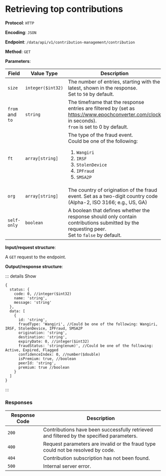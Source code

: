 # Retrieving top contributions

**Protocol**: `HTTP`

**Encoding**: `JSON`

**Endpoint**: `/data/api/v1/contribution-management/contribution`

**Method**: `GET`

**Parameters**:

| Field | Value Type | Description |
| --- | --- | --- |
| `size` | `integer($int32)` | The number of entries, starting with the latest, shown in the response. <br> Set to `50` by default. |
| `from` and `to` | `string` | The timeframe that the response entries are filtered by (set as https://www.epochconverter.com/clock in seconds). <br> `from` is set to 0 by default. |
| `ft` | `array[string]` | The type of the fraud event. <br> Could be one of the following: <ol><li>`Wangiri`</li><li>`IRSF`</li><li>`StolenDevice`</li><li>`IPFraud`</li><li>`SMSA2P`</li></ol> |
| `org` | `array[string]` | The country of origination of the fraud event. Set as a two-digit country code (Alpha-2, ISO 3166; e.g., US, GA) |
| `self-only` | `boolean` | A boolean that defines whether the response should only contain contributions submitted by the requesting peer. <br> Set to `false` by default. |

**Input/request structure**:

A `GET` request to the endpoint.

**Output/response structure**:

::: details Show

```json5
{
  status: {
    code: 0, //integer($int32)
    name: 'string',
    message: 'string'
  },
  data: [
    {
      id: 'string',
      fraudType: 'Wangiri', //Could be one of the following: Wangiri, IRSF, StolenDevice, IPFraud, SMSA2P
      origination: 'string',
      destination: 'string',
      expiryDate: 0, //integer($int32)
      fraudStatus: 'string(enum)', //Could be one of the following: Active, Expired, Flagged
      confidenceIndex: 0, //number($double)
      isPremium: true, //boolean
      peerId: 'string',
      premium: true //boolean
    }
  ]
}
```

:::

### Responses

| Response Code | Description |
| --- | --- |
| `200` | Contributions have been successfully retrieved and filtered by the specified parameters. |
| `400` | Request parameters are invalid or the fraud type could not be resolved by code. |
| `404` | Contribution subscription has not been found. |
| `500` | Internal server error. |
